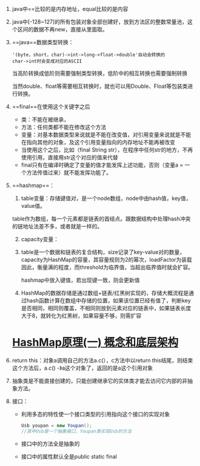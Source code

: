 1. java中==比较的是内存地址，equal比较的是内容

2. java中[-128~127]的所有包装对象全部创建好，放到方法区的整数常量池，这个区间的数据不再new，直接从里面取。

3. ==java==数据类型转换：

   ```
   '(byte，short，char)->int->long->float->double'自动会转换的
   char->int时会变成对应的ASCII
   ```

   当高阶转换成低阶则需要强制类型转换，低阶中的相互转换也需要强制转换

   当然double、float等需要相互转换时，就也可以用Double、Float等包装类进行转换。

4. ==final==在使用这个关键字之后

   * 类：不能在被继承，
   * 方法：任何类都不能在修改这个方法
   * 变量：对基本数据类型来说就是不能在改变值，对引用变量来说就是不能在指向其他的对象，及这个引用变量指向的内存地址不能再被改变
   * 当使用这个之后，比如（final String str），在程序中任何str的地方，不再使用引用，直接用str这个对应的值来代替
   * final只有在编译时确定了变量的值才能发挥上述功能，否则（变量a = 一个方法传值过来）就不能发挥功能了。

5. ==hashmap==：

   1. table变量：存储键值对，是一个node数组，node中由hash值，key值，value值。

   table作为数组，每一个元素都是链表的首结点。跟数据结构中处理hash冲突的链地址法差不多，或者就是一样的。

   2. capacity变量：

   3. table是一个数据和链表的复合结构，size记录了key-value对的数量，capacity为HashMap的容量，其容量规则为2的幂次，loadFactor为装载因此，衡量满的程度，而threshold为临界值，当超出临界值时就会扩容。

      hashmap中放入键值，若出现键一致，则会更新值
      
   4. HashMap的数据存储是通过数组+链表/红黑树实现的，存储大概流程是通过hash函数计算在数组中存储的位置，如果该位置已经有值了，判断key是否相同，相同则覆盖，不相同则放到元素对应的链表中，如果链表长度大于8，就转化为红黑树，如果容量不够，则需扩容

   # [HashMap原理(一) 概念和底层架构](https://www.cnblogs.com/LiaHon/p/11142958.html)

6. return this：对象a调用自己的方法a.c(），c方法中以return this结尾，则结束这个方法后，a.c() -》a这个对象了，返回的是a这个引用对象

7. 抽象类是不能直接创建的，只能创建继承它的实体类才能去访问它内部的非抽象方法。

8. 接口：

   * 利用多态的特性使一个接口类型的引用指向这个接口的实现对象

     ```java
     Usb youpan = new Youpan();
     //其中Usb是一个抽象接口，Youpan类实现Usb的方法
     ```

   * 接口中的方法全是抽象的

   * 接口中的属性默认全是public static final